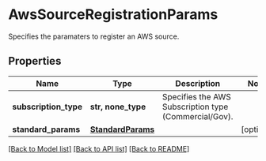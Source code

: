 # AwsSourceRegistrationParams

Specifies the paramaters to register an AWS source.

## Properties
Name | Type | Description | Notes
------------ | ------------- | ------------- | -------------
**subscription_type** | **str, none_type** | Specifies the AWS Subscription type (Commercial/Gov). | 
**standard_params** | [**StandardParams**](StandardParams.md) |  | [optional] 

[[Back to Model list]](../README.md#documentation-for-models) [[Back to API list]](../README.md#documentation-for-api-endpoints) [[Back to README]](../README.md)


